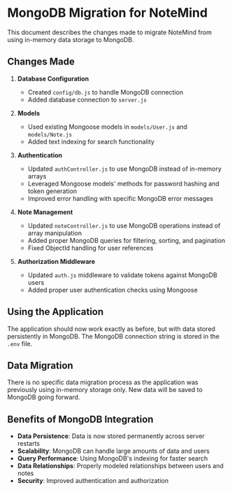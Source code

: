 # MongoDB Migration for NoteMind

This document describes the changes made to migrate NoteMind from using in-memory data storage to MongoDB.

## Changes Made

1. **Database Configuration**
   - Created `config/db.js` to handle MongoDB connection
   - Added database connection to `server.js`

2. **Models**
   - Used existing Mongoose models in `models/User.js` and `models/Note.js`
   - Added text indexing for search functionality

3. **Authentication**
   - Updated `authController.js` to use MongoDB instead of in-memory arrays
   - Leveraged Mongoose models' methods for password hashing and token generation
   - Improved error handling with specific MongoDB error messages

4. **Note Management**
   - Updated `noteController.js` to use MongoDB operations instead of array manipulation
   - Added proper MongoDB queries for filtering, sorting, and pagination
   - Fixed ObjectId handling for user references

5. **Authorization Middleware**
   - Updated `auth.js` middleware to validate tokens against MongoDB users
   - Added proper user authentication checks using Mongoose

## Using the Application

The application should now work exactly as before, but with data stored persistently in MongoDB. The MongoDB connection string is stored in the `.env` file.

## Data Migration

There is no specific data migration process as the application was previously using in-memory storage only. New data will be saved to MongoDB going forward.

## Benefits of MongoDB Integration

- **Data Persistence**: Data is now stored permanently across server restarts
- **Scalability**: MongoDB can handle large amounts of data and users
- **Query Performance**: Using MongoDB's indexing for faster search
- **Data Relationships**: Properly modeled relationships between users and notes
- **Security**: Improved authentication and authorization